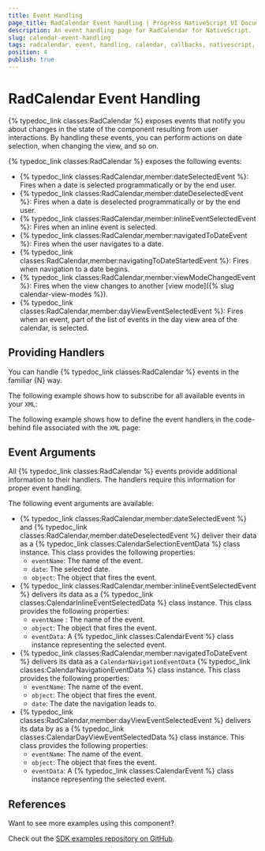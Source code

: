 ```yaml
---
title: Event Handling
page_title: RadCalendar Event handling | Progress NativeScript UI Documentation
description: An event handling page for RadCalendar for NativeScript.
slug: calendar-event-handling
tags: radcalendar, event, handling, calendar, callbacks, nativescript, professional, ui
position: 4
publish: true
---
```


# RadCalendar Event Handling

{% typedoc_link classes:RadCalendar %} exposes events that notify you about changes in the state of the component resulting from user interactions. By handling these events, you can perform actions on date selection, when changing the view, and so on. 

{% typedoc_link classes:RadCalendar %} exposes the following events:

* {% typedoc_link classes:RadCalendar,member:dateSelectedEvent %}: Fires when a date is selected programmatically or by the end user.
* {% typedoc_link classes:RadCalendar,member:dateDeselectedEvent %}: Fires when a date is deselected programmatically or by the end user.
* {% typedoc_link classes:RadCalendar,member:inlineEventSelectedEvent %}: Fires when an inline event is selected.
* {% typedoc_link classes:RadCalendar,member:navigatedToDateEvent %}: Fires when the user navigates to a date.
* {% typedoc_link classes:RadCalendar,member:navigatingToDateStartedEvent %}: Fires when navigation to a date begins.
* {% typedoc_link classes:RadCalendar,member:viewModeChangedEvent %}: Fires when the view changes to another [view mode]({% slug calendar-view-modes %}).
* {% typedoc_link classes:RadCalendar,member:dayViewEventSelectedEvent %}: Fires when an event, part of the list of events in the day view area of the calendar, is selected.


## Providing Handlers

You can handle {% typedoc_link classes:RadCalendar %} events in the familiar {N} way. 

The following example shows how to subscribe for all available events in your `XML`:

<snippet id='calendar-handling-events-xml'/>

The following example shows how to define the event handlers in the code-behind file associated with the `XML` page:

<snippet id='calendar-handling-events'/>

## Event Arguments

All {% typedoc_link classes:RadCalendar %} events provide additional information to their handlers. The handlers require this information for proper event handling.

The following event arguments are available:

* {% typedoc_link classes:RadCalendar,member:dateSelectedEvent %} and {% typedoc_link classes:RadCalendar,member:dateDeselectedEvent %} deliver their data as a {% typedoc_link classes:CalendarSelectionEventData %} class instance. This class provides the following properties:
	* `eventName`: The name of the event.
	* `date`: The selected date.
	* `object`: The object that fires the event.
* {% typedoc_link classes:RadCalendar,member:inlineEventSelectedEvent %} delivers its data as a {% typedoc_link classes:CalendarInlineEventSelectedData %} class instance. This class provides the following properties:
	* `eventName` : The name of the event.
	* `object`: The object that fires the event.
	* `eventData`: A {% typedoc_link classes:CalendarEvent %} class instance representing the selected event.
* {% typedoc_link classes:RadCalendar,member:navigatedToDateEvent %} delivers its data as a `CalendarNavigationEventData` {% typedoc_link classes:CalendarNavigationEventData %} class instance. This class provides the following properties:
	* `eventName`: The name of the event.
	* `object`: The object that fires the event.
	* `date`: The date the navigation leads to.
* {% typedoc_link classes:RadCalendar,member:dayViewEventSelectedEvent %} delivers its data by as a {% typedoc_link classes:CalendarDayViewEventSelectedData %} class instance. This class provides the following properties:
	* `eventName`: The name of the event.
	* `object`: The object that fires the event.
	* `eventData`: A {% typedoc_link classes:CalendarEvent %} class instance representing the selected event.
	
## References

Want to see more examples using this component?

Check out the [SDK examples repository on GitHub](https://github.com/telerik/nativescript-ui-samples/tree/master/calendar/app/calendar/events).